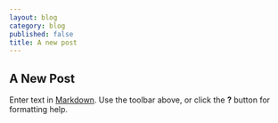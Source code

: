 ```yaml
---
layout: blog
category: blog
published: false
title: A new post
---
```

## A New Post

Enter text in [Markdown](http://daringfireball.net/projects/markdown/). Use the toolbar above, or click the **?** button for formatting help.
